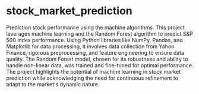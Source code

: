 # stock_market_prediction
Prediction stock performance using the machine algorithms.
This project leverages machine learning and the Random Forest algorithm to predict S&P 500 index performance. Using Python libraries like NumPy, Pandas, and Matplotlib for data processing, it involves data collection from Yahoo Finance, rigorous preprocessing, and feature engineering to ensure data quality. The Random Forest model, chosen for its robustness and ability to handle non-linear data, was trained and fine-tuned for optimal performance. The project highlights the potential of machine learning in stock market prediction while acknowledging the need for continuous refinement to adapt to the market's dynamic nature.
